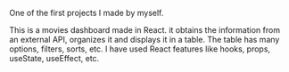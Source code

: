 One of the first projects I made by myself.

This is a movies dashboard made in React. it obtains the information from an external API, organizes it and displays it in a table. The table has many options, filters, sorts, etc. I have used React features like hooks, props, useState, useEffect, etc.
